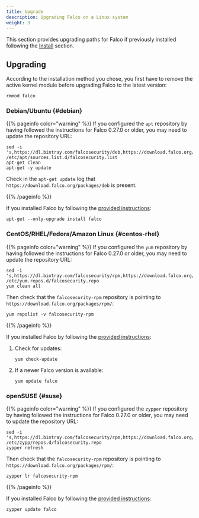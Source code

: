 ```yaml
---
title: Upgrade
description: Upgrading Falco on a Linux system
weight: 3
---
```


This section provides upgrading paths for Falco if previously installed following the [Install](../installation/) section. 

## Upgrading

According to the installation method you chose, you first have to remove the active kernel module before upgrading Falco to the latest version:

```shell
rmmod falco
```

### Debian/Ubuntu {#debian}

{{% pageinfo color="warning" %}}
If you configured the `apt` repository by having followed the instructions for Falco 0.27.0 or older, 
you may need to update the repository URL:

```shell
sed -i 's,https://dl.bintray.com/falcosecurity/deb,https://download.falco.org/packages/deb,' /etc/apt/sources.list.d/falcosecurity.list
apt-get clean
apt-get -y update
```

Check in the `apt-get update` log that `https://download.falco.org/packages/deb` is present.

{{% /pageinfo %}}

If you installed Falco by following the [provided instructions](../installation/#debian):

```shell
apt-get --only-upgrade install falco
```

### CentOS/RHEL/Fedora/Amazon Linux {#centos-rhel}

{{% pageinfo color="warning" %}}
If you configured the `yum` repository by having followed the instructions for Falco 0.27.0 or older, 
you may need to update the repository URL:

```shell
sed -i 's,https://dl.bintray.com/falcosecurity/rpm,https://download.falco.org/packages/rpm,' /etc/yum.repos.d/falcosecurity.repo
yum clean all
```

Then check that the `falcosecurity-rpm` repository is pointing to `https://download.falco.org/packages/rpm/`:

```shell
yum repolist -v falcosecurity-rpm
```
{{% /pageinfo %}}

If you installed Falco by following the [provided instructions](../installation/#centos-rhel):

1. Check for updates:
    ```shell
    yum check-update
    ```

2. If a newer Falco version is available:
    ```shell
    yum update falco
    ```

### openSUSE {#suse}

{{% pageinfo color="warning" %}}
If you configured the `zypper` repository by having followed the instructions for Falco 0.27.0 or older,
you may need to update the repository URL:

```shell
sed -i 's,https://dl.bintray.com/falcosecurity/rpm,https://download.falco.org/packages/rpm,' /etc/zypp/repos.d/falcosecurity.repo
zypper refresh
```

Then check that the `falcosecurity-rpm` repository is pointing to `https://download.falco.org/packages/rpm/`:

```shell
zypper lr falcosecurity-rpm
```
{{% /pageinfo %}}

If you installed Falco by following the [provided instructions](../installation/#suse):

```shell
zypper update falco
```
